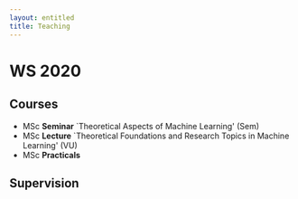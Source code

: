 ```yaml
---
layout: entitled
title: Teaching
---
```


# WS 2020

## Courses 

- MSc **Seminar** `Theoretical Aspects of Machine Learning' (Sem)
- MSc **Lecture** `Theoretical Foundations and Research Topics in Machine Learning' (VU)
- MSc **Practicals**


## Supervision

